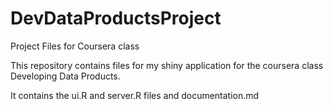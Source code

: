 # DevDataProductsProject
Project Files for Coursera class

This repository contains files for my shiny application for the coursera class Developing Data Products.

It contains the ui.R and server.R files and documentation.md

